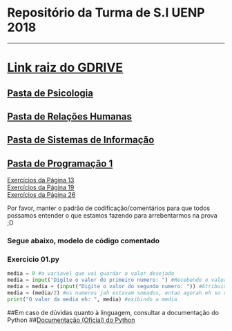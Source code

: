 # Repositório da Turma de S.I UENP 2018

______________________________________________________________________

# [Link raiz do GDRIVE](https://drive.google.com/drive/folders/1ve5E4mTikVpQPy6DsVhHYaGfCQxtKFUa?usp=sharing)
## [Pasta de Psicologia](https://drive.google.com/drive/folders/1cUscql3ZRA6-UnxcwrYvpi_6Z6A8Fd23?usp=sharing)
## [Pasta de Relações Humanas](https://drive.google.com/drive/folders/1Mzr4UqUMzDf3elph10hXYPP-0cbz294Y?usp=sharing)
## [Pasta de Sistemas de Informação](https://drive.google.com/drive/folders/1K42obwAe4uVQBBvrQks7cvSa_Mousjr4?usp=sharing)
## [Pasta de Programação 1](https://drive.google.com/drive/folders/12Cd7x_rp-3tJq3By1rvsqfh7Vz_XsoEN?usp=sharing)

[Exercícios da Página 13](https://github.com/SistemasUenp2018/ExerciciosProg1/tree/master/Exercicio%201%20pag%2013) <br>
[Exercícios da Página 19](https://github.com/SistemasUenp2018/ExerciciosProg1/tree/master/Exercicios%20pag%2019) <br>
[Exercícios da Página 26](https://github.com/SistemasUenp2018/ExerciciosProg1/tree/master/Exercicios%20pag%2026) <br>




Por favor, manter o padrão de codificação/comentários
para que todos possamos entender o que estamos fazendo
para arrebentarmos na prova ;D


### Segue abaixo, modelo de código comentado

### Exercicio 01.py
```python
media = 0 #a variavel que vai guardar o valor desejado
media = input("Digite o valor do primeiro numero: ") #Recebendo o valor do primeiro numero na variavel
media = media + (input("Digite o valor do segundo numero: ")) #Atribuindo na variavel o valor que ela possuia anteriormente, somado ao segundo numero
media = (media/2) #os numeros jah estavam somados, entao agorah eh so dividir os dois numeros para obter a media
print("O valor da media eh: ", media) #exibindo a media
```


##Em caso de dúvidas quanto à linguagem, consultar a documentação do Python
##[Documentação (Oficial) do Python](https://docs.python.org/3/)

